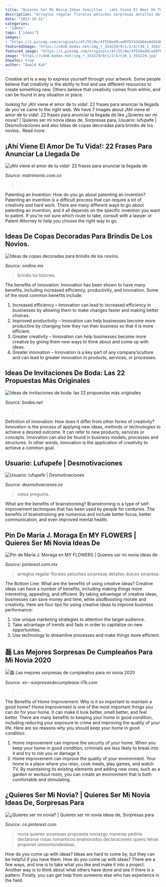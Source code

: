 ```yaml
---
title: "Quieres Ser Mi Novia Ideas Sencillas - ¡ahí Viene El Amor De Tu Vida!: 22 Frases Para Anunciar La Llegada De"
description: "Arreglos regalar florales peluches sorpresas detalles dulces sorpresa"
date: "2023-10-31"
categories:
- "ideas"
tags: ["ideas"]
images:
- "https://i.pinimg.com/originals/4f/55/0e/4f550ed9cad9fb743dd66e0dd3d61bbd.jpg"
featuredImage: "https://cdn0.bodas.net/img_r_354219/9/1/2/4/t30_1_354219.jpg"
featured_image: "https://i.pinimg.com/originals/4f/55/0e/4f550ed9cad9fb743dd66e0dd3d61bbd.jpg"
image: "https://cdn0.bodas.net/img_r_354219/9/1/2/4/t30_1_354219.jpg"
ShowToc: true
author: "Ewald Kub"
---
```



Creative art is a way to express yourself through your artwork. Some people believe that creativity is the ability to find and use different resources to create something new. Others believe that creativity comes from within, and can be found in any situation or place.

	

		
looking for ¡Ahí viene el amor de tu vida!: 22 frases para anunciar la llegada de you've came to the right web. We have 7 Images about ¡Ahí viene el amor de tu vida!: 22 frases para anunciar la llegada de like ¿Quieres ser mi novia? | Quieres ser mi novia ideas de, Sorpresas para, Usuario: lufupefe | Desmotivaciones and also Ideas de copas decoradas para brindis de los novios.. Read more:
		
    
## ¡Ahí Viene El Amor De Tu Vida!: 22 Frases Para Anunciar La Llegada De

<img loading=lazy src="https://cdn0.matrimonio.com.co/img_r_116165/5/6/1/6/t30_10_116165.jpg" onerror="this.onerror=null;this.src='https://tse2.mm.bing.net/th?id=OIP.83p3XIiwMtgDPPnCzfySQAHaE8&amp;pid=15.1';" alt="¡Ahí viene el amor de tu vida!: 22 frases para anunciar la llegada de">

_Source: matrimonio.com.co_

>. 

	

Patenting an Invention: How do you go about patenting an invention?
Patenting an invention is a difficult process that can require a lot of creativity and hard work. There are many different ways to go about patenting an invention, and it all depends on the specific invention you want to patent. If you're not sure which route to take, consult with a lawyer or Patent Attorney to help you choose the right way to go.

    
## Ideas De Copas Decoradas Para Brindis De Los Novios.

<img loading=lazy src="https://s3.us-east-2.amazonaws.com/ondine.mx/blog/copas_para_bodas_unicas_originales_vestidas_bonitas_novia_novio_zmnvhr.jpg" onerror="this.onerror=null;this.src='https://tse2.mm.bing.net/th?id=OIP.oH71iPfPjvHbbfJOU9EFxAHaKh&amp;pid=15.1';" alt="Ideas de copas decoradas para brindis de los novios.">

_Source: ondine.mx_

>brindis tul listones. 

	

The benefits of innovation:
Innovation has been shown to have many benefits, including increased efficiency, productivity, and innovation. Some of the most common benefits include: 
1. Increased efficiency – Innovation can lead to increased efficiency in businesses by allowing them to make changes faster and making better choices. 
2. Improved productivity – Innovation can help businesses become more productive by changing how they run their business so that it is more efficient. 
3. Greater creativity – Innovation can help businesses become more creative by giving them new ways to think about and come up with ideas. 
4. Greater innovation – Innovation is a key part of any company’sculture and can lead to greater innovation in products, services, or processes.

    
## Ideas De Invitaciones De Boda: Las 22 Propuestas Más Originales

<img loading=lazy src="https://cdn0.bodas.net/img_r_354219/9/1/2/4/t30_1_354219.jpg" onerror="this.onerror=null;this.src='https://tse2.mm.bing.net/th?id=OIP.pZ-P0TDlZWunFUisMmTN1QHaE8&amp;pid=15.1';" alt="Ideas de invitaciones de boda: las 22 propuestas más originales">

_Source: bodas.net_

>. 

	

Definition of innovation: How does it differ from other forms of creativity?
Innovation is the process of applying new ideas, methods or technologies to achieve a desired outcome. It can refer to new products, services or concepts. Innovation can also be found in business models, processes and structures. In other words, innovation is the application of creativity to achieve a common goal.

    
## Usuario: Lufupefe | Desmotivaciones

<img loading=lazy src="http://img.desmotivaciones.es/201203/1280719950079_f.jpg" onerror="this.onerror=null;this.src='https://tse2.mm.bing.net/th?id=OIP.fhC89E5qNbk9vLpKoFCHqgHaG2&amp;pid=15.1';" alt="Usuario: lufupefe | Desmotivaciones">

_Source: desmotivaciones.es_

>votos pregunta. 

	

What are the benefits of brainstroming?
Brainstroming is a type of self-improvement techniques that has been used by people for centuries. The benefits of brainstroming are numerous and include better focus, better communication, and even improved mental health.

    
## Pin De Maria J. Moraga En MY FLOWERS | Quieres Ser Mi Novia Ideas De

<img loading=lazy src="https://i.pinimg.com/originals/4f/55/0e/4f550ed9cad9fb743dd66e0dd3d61bbd.jpg" onerror="this.onerror=null;this.src='https://tse1.mm.bing.net/th?id=OIP.3THxv5LPy912LnK9UiuDIAHaJ7&amp;pid=15.1';" alt="Pin de Maria J. Moraga en MY FLOWERS | Quieres ser mi novia ideas de">

_Source: pinterest.com.mx_

>arreglos regalar florales peluches sorpresas detalles dulces sorpresa. 

	

The Bottom Line: What are the benefits of using creative ideas?
Creative ideas can have a number of benefits, including making things more interesting, appealing, and efficient. By taking advantage of creative ideas, businesses can save money and time, while alsoBoosting morale and creativity. Here are four tips for using creative ideas to improve business performance: 
1. Use unique marketing strategies to attention the target audience.
2. Take advantage of trends and fads in order to capitalize on new opportunities.
3. Use technology to streamline processes and make things more efficient. 

    
## 磊 Las Mejores Sorpresas De Cumpleaños Para Mi Novia 2020

<img loading=lazy src="https://xn--sorpresasdecumpleaos-l7b.com/wp-content/uploads/elementor/thumbs/sorpresas-de-cumpleaños-para-mi-novio-1-o4xlj2yn4ywc77rj0di1axfnsozb8dsx0mrojdmg0w.jpg" onerror="this.onerror=null;this.src='https://tse2.mm.bing.net/th?id=OIP.JJUGAyD7x8OV-bpREXeOqQAAAA&amp;pid=15.1';" alt="磊 Las mejores sorpresas de cumpleaños para mi novia 2020">

_Source: xn--sorpresasdecumpleaos-l7b.com_

>. 

	

The Benefits of Home Improvement: Why is it so important to maintain a good home?
Home improvement is one of the most important things you can do for your home. It can make it look better, smell better, and feel better. There are many benefits to keeping your home in good condition, including reducing your exposure to crime and improving the quality of your life. Here are six reasons why you should keep your home in good condition: 
1. Home improvement can improve the security of your home. When you keep your home in good condition, criminals are less likely to break into it and try to rob you or damage it. 
2. Home improvement can improve the quality of your environment. Your home is a place where you relax, cook meals, play games, and watch TV. By maintaining its existing elements and adding new ones, such as a garden or workout room, you can create an environment that is both comfortable and stimulating. 

    
## ¿Quieres Ser Mi Novia? | Quieres Ser Mi Novia Ideas De, Sorpresas Para

<img loading=lazy src="https://i.pinimg.com/736x/cf/c8/61/cfc8610f10be770a668217ce1350d761--goals.jpg" onerror="this.onerror=null;this.src='https://tse4.mm.bing.net/th?id=OIP.0_-yGrw0tDs9W1BTlI6n6AAAAA&amp;pid=15.1';" alt="¿Quieres ser mi novia? | Quieres ser mi novia ideas de, Sorpresas para">

_Source: co.pinterest.com_

>novia quieres sorpresas propuesta noviazgo maneras pedirle declararse rosas románticos enamorados declaraciones quiero letras proponer unmontondeideas. 

	

How do you come up with ideas?
Ideas are hard to come by, but they can be helpful if you have them. How do you come up with ideas? There are a few ways, and one is to take what you like and make it into a project. Another way is to think about what others have done and see if there is a pattern. Finally, you can get help from someone else who has experience in the field.

